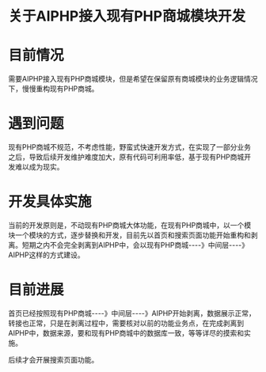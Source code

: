 # 关于AIPHP接入现有PHP商城模块开发


# 目前情况
需要AIPHP接入现有PHP商城模块，但是希望在保留原有商城模块的业务逻辑情况下，慢慢重构现有PHP商城。

# 遇到问题
现有PHP商城不规范，不考虑性能，野蛮式快速开发方式，在实现了一部分业务之后，导致后续开发维护难度加大，原有代码可利用率低，基于现有PHP商城开发难以成为现实。

# 开发具体实施
当前的开发原则是，不动现有PHP商城大体功能，在现有PHP商城中，以一个模块一个模块的方式，逐步替换和开发，目前先以首页和搜索页面功能开始重构和剥离。短期之内不会完全剥离到AIPHP中，会以现有PHP商城----》中间层----》AIPHP这样的方式建设。

# 目前进展

首页已经按照现有PHP商城----》中间层----》AIPHP开始剥离，数据展示正常，转接也正常，只是在剥离过程中，需要核对以前的功能业务点，在完成剥离到AIPHP中，数据来源，要和现有PHP商城中的数据库一致，等等详尽的摸索和实施。

后续才会开展搜索页面功能。